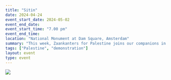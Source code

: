 ```yaml
---
title: "Sitin"
date: 2024-04-24
event_start_date: 2024-05-02
event_end_date: 
event_start_time: "7.00 pm"
event_end_time: 
location: "National Monument at Dam Square, Amsterdam"
summary: "This week, Zaankanters for Palestine joins our companions in Amsterdam for a bigger, joint protest during the Week for Palestine. Let's send a clear signal: stand together for a free Palestins ✊"
tags: ["Palestine", "demonstration"]
layout: event
type: event
---
```


![](/img/...)